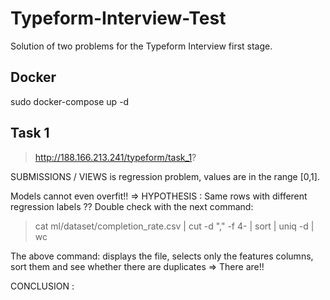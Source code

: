 # Typeform-Interview-Test
Solution of two problems for the Typeform Interview first stage.

## Docker
sudo docker-compose up -d

## Task 1

> http://188.166.213.241/typeform/task_1?

SUBMISSIONS / VIEWS is regression problem, values are in the range [0,1].

Models cannot even overfit!! => HYPOTHESIS : Same rows with different regression labels ??
Double check with the next command:
> cat ml/dataset/completion_rate.csv | cut -d "," -f 4- | sort | uniq -d | wc

The above command: displays the file, selects only the features columns, sort them and see whether there are duplicates => There are!!

CONCLUSION : 

